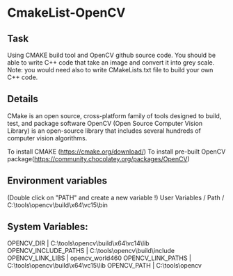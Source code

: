 # CmakeList-OpenCV

Task
----
Using CMAKE build tool and OpenCV github source code. You should be able to write C++ code that take an image
and convert it into grey scale. 
Note: you would need also to write CMakeLists.txt file to build your own C++ code. 


Details
-------
CMake is an open source, cross-platform family of tools
designed to build, test, and package software
OpenCV (Open Source Computer Vision Library) is an open-source library that includes several
hundreds of computer vision algorithms.

To install CMAKE (https://cmake.org/download/)
To install pre-built OpenCV package(https://community.chocolatey.org/packages/OpenCV)
 

 Environment variables
 ---------------------
(Double click on "PATH" and create a new variable !)
User Variables / Path / C:\tools\opencv\build\x64\vc15\bin

System Variables:
-----------------
OPENCV_DIR            | C:\tools\opencv\build\x64\vc14\lib
OPENCV_INCLUDE_PATHS  | C:\tools\opencv\build\include
OPENCV_LINK_LIBS      | opencv_world460
OPENCV_LINK_PATHS     | C:\tools\opencv\build\x64\vc15\lib
OPENCV_PATH           | C:\tools\opencv
